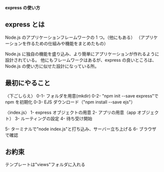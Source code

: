**express の使い方**

## express とは

Node.js のアプリケーションフレームワークの 1 つ。（他にもある）
（アプリケーションを作るための仕組みや機能をまとめたもの）

Node.js に独自の機能を盛り込み、より簡単にアプリケーションが作れるように設計されている。
他にもフレームワークはあるが、express の良いところは、Node.js の使い方に似せた設計になっている所。

## 最初にやること

〈下ごしらえ〉
0-1- フォルダを用意(mkdir)
0-2- "npm init --save express"で npm を初期化
0-3- EJS ダウンロード（"npm install --save ejs"）

〈index.js〉
1- express オブジェクトの用意
2- アプリの用意（app オブジェクト）
3- ルーティングの設定
4- 待ち受け開始

5- ターミナルで"node index.js"と打ち込み、サーバー立ち上げる
6- ブラウザで確認

## お約束

テンプレートは"views"フォルダに入れる

